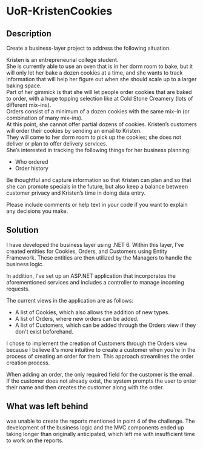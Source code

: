 # UoR-KristenCookies

## Description
Create a business-layer project to address the following situation.

Kristen is an entrepreneurial college student.   
She is currently able to use an oven that is in her dorm room to bake, but it will only let her bake a dozen cookies at a time, and she wants to track information that will help her figure out when she should scale up to a larger baking space.  
Part of her gimmick is that she will let people order cookies that are baked to order, with a huge topping selection like at Cold Stone Creamery (lots of different mix–ins).  
Orders consist of a minimum of a dozen cookies with the same mix–in (or combination of many mix–ins).  
At this point, she cannot offer partial dozens of cookies. Kristen’s customers will order their cookies by sending an email to Kristen.  
They will come to her dorm room to pick up the cookies; she does not deliver or plan to offer delivery services.  
She’s interested in tracking the following things for her business planning:
- Who ordered
- Order history

Be thoughtful and capture information so that Kristen can plan and so that she can promote specials in the future, but also keep a balance between customer privacy and Kristen’s time in doing data entry.

Please include comments or help text in your code if you want to explain any decisions you make.

## Solution
I have developed the business layer using .NET 6. Within this layer, I've created entities for Cookies, Orders, and Customers using Entity Framework. These entities are then utilized by the Managers to handle the business logic.

In addition, I've set up an ASP.NET application that incorporates the aforementioned services and includes a controller to manage incoming requests.

The current views in the application are as follows:
- A list of Cookies, which also allows the addition of new types.
- A list of Orders, where new orders can be added.
- A list of Customers, which can be added through the Orders view if they don't exist beforehand.

I chose to implement the creation of Customers through the Orders view because I believe it's more intuitive to create a customer when you're in the process of creating an order for them. This approach streamlines the order creation process.

When adding an order, the only required field for the customer is the email. If the customer does not already exist, the system prompts the user to enter their name and then creates the customer along with the order.

## What was left behind
was unable to create the reports mentioned in point 4 of the challenge. The development of the business logic and the MVC components ended up taking longer than originally anticipated, which left me with insufficient time to work on the reports.
